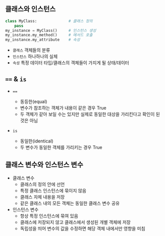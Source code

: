 ## 클래스와 인스턴스

```python
class MyClass:				# 클래스 정의
	pass
my_instance = MyClass()		# 인스턴스 생성
my_instance.my_method()		# 메서드 호출
my_instance.my_attribute	# 속성
```

- `클래스`  객체들의 분류
- `인스턴스`  하나하나의 실체
- `속성`  특정 데이터 타입/클래스의 객체들이 가지게 될 상태/데이터

## `==` & `is`

- `==`
  -  동등한(equal)
  - 변수가 참조하는 객체가 내용이 같은 경우 True
  - 두 객체가 같아 보일 수는 있지만 실제로 동일한 대상을 가리킨다고 확인이 된 것은 아님

- `is`
  - 동일한(identical)
  - 두 변수가 동일한 객체를 가리키는 경우 True

## 클래스 변수와 인스턴스 변수

- 클래스 변수
  - 클래스의 정의 안에 선언
  - 특정 클래스 인스턴스에 묶이지 않음
  - 클래스 자체 내용을 저장
  - 같은 클래스 내의 모든 객체는 동일한 클래스 변수 공유
- 인스턴스 변수
  - 항상 특정 인스턴스에 묶여 있음
  - 클래스에 저장되지 않고 클래스에서 생성된 개별 객체에 저장
  - 독립성을 띄어 변수의 값을 수정하면 해당 객체 내에서만 영향을 미침

